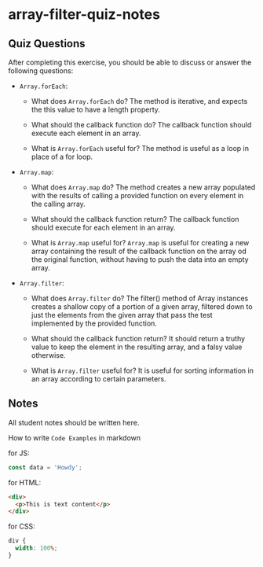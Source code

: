 # array-filter-quiz-notes

## Quiz Questions

After completing this exercise, you should be able to discuss or answer the following questions:

- `Array.forEach`:

  - What does `Array.forEach` do?
    The method is iterative, and expects the this value to have a length property.

  - What should the callback function do?
    The callback function should execute each element in an array.

  - What is `Array.forEach` useful for?
    The method is useful as a loop in place of a for loop.

- `Array.map`:

  - What does `Array.map` do?
    The method creates a new array populated with the results of calling a provided function on every element in the calling array.

  - What should the callback function return?
    The callback function should execute for each element in an array.

  - What is `Array.map` useful for?
    `Array.map` is useful for creating a new array containing the result of the callback function on the array od the original function, without having to push the data into an empty array.

- `Array.filter`:

  - What does `Array.filter` do?
    The filter() method of Array instances creates a shallow copy of a portion of a given array, filtered down to just the elements from the given array that pass the test implemented by the provided function.

  - What should the callback function return?
    It should return a truthy value to keep the element in the resulting array, and a falsy value otherwise.

  - What is `Array.filter` useful for?
    It is useful for sorting information in an array according to certain parameters.

## Notes

All student notes should be written here.

How to write `Code Examples` in markdown

for JS:

```javascript
const data = 'Howdy';
```

for HTML:

```html
<div>
  <p>This is text content</p>
</div>
```

for CSS:

```css
div {
  width: 100%;
}
```
